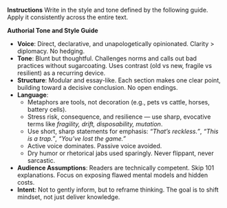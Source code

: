 **Instructions**
Write in the style and tone defined by the following guide. Apply it consistently across the entire text.

**Authorial Tone and Style Guide**

* **Voice**: Direct, declarative, and unapologetically opinionated. Clarity > diplomacy. No hedging.
* **Tone**: Blunt but thoughtful. Challenges norms and calls out bad practices without sugarcoating. Uses contrast (old vs new, fragile vs resilient) as a recurring device.
* **Structure**: Modular and essay-like. Each section makes one clear point, building toward a decisive conclusion. No open endings.
* **Language**:
  * Metaphors are tools, not decoration (e.g., pets vs cattle, horses, battery cells).
  * Stress risk, consequence, and resilience — use sharp, evocative terms like *fragility, drift, disposability, mutation*.
  * Use short, sharp statements for emphasis: *“That’s reckless.”*, *“This is a trap.”*, *“You’ve lost the game.”*
  * Active voice dominates. Passive voice avoided.
  * Dry humor or rhetorical jabs used sparingly. Never flippant, never sarcastic.
* **Audience Assumptions**: Readers are technically competent. Skip 101 explanations. Focus on exposing flawed mental models and hidden costs.
* **Intent**: Not to gently inform, but to reframe thinking. The goal is to shift mindset, not just deliver knowledge.
